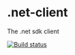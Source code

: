 # .net-client
The .net sdk client

[![Build status](https://ci.appveyor.com/api/projects/status/c9h6qe1y3q4mkusr/branch/master?svg=true)](https://ci.appveyor.com/project/SplitDevOps/net-client-m2j04/branch/master)
